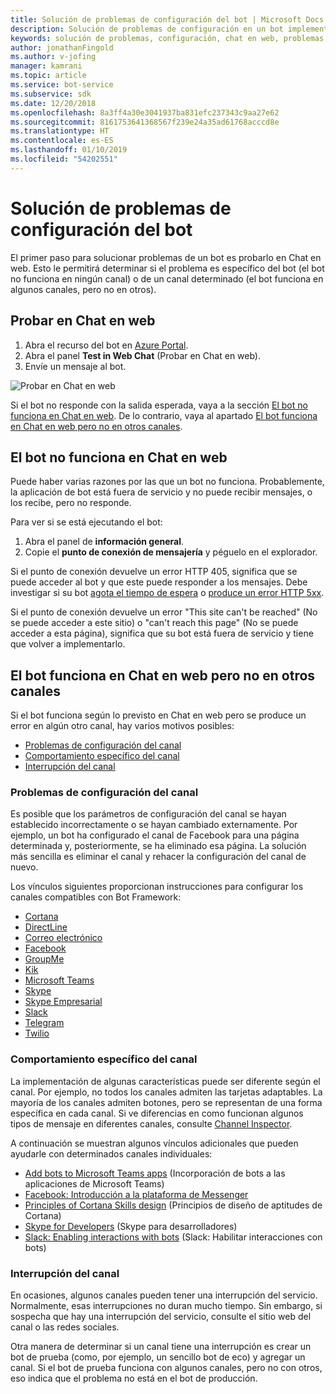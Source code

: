 ```yaml
---
title: Solución de problemas de configuración del bot | Microsoft Docs
description: Solución de problemas de configuración en un bot implementado.
keywords: solución de problemas, configuración, chat en web, problemas.
author: jonathanFingold
ms.author: v-jofing
manager: kamrani
ms.topic: article
ms.service: bot-service
ms.subservice: sdk
ms.date: 12/20/2018
ms.openlocfilehash: 8a3ff4a30e3041937ba831efc237343c9aa27e62
ms.sourcegitcommit: 8161753641368567f239e24a35ad61768acccd8e
ms.translationtype: HT
ms.contentlocale: es-ES
ms.lasthandoff: 01/10/2019
ms.locfileid: "54202551"
---
```

# <a name="troubleshoot-bot-configuration-issues"></a>Solución de problemas de configuración del bot

El primer paso para solucionar problemas de un bot es probarlo en Chat en web. Esto le permitirá determinar si el problema es específico del bot (el bot no funciona en ningún canal) o de un canal determinado (el bot funciona en algunos canales, pero no en otros).

## <a name="test-in-web-chat"></a>Probar en Chat en web

1. Abra el recurso del bot en [Azure Portal](http://portal.azure.com/).
1. Abra el panel **Test in Web Chat** (Probar en Chat en web).
1. Envíe un mensaje al bot.

![Probar en Chat en web](./media/test-in-webchat.png)

Si el bot no responde con la salida esperada, vaya a la sección [El bot no funciona en Chat en web](#bot-does-not-work-in-web-chat). De lo contrario, vaya al apartado [El bot funciona en Chat en web pero no en otros canales](#bot-works-in-web-chat-but-not-in-other-channels).

## <a name="bot-does-not-work-in-web-chat"></a>El bot no funciona en Chat en web

Puede haber varias razones por las que un bot no funciona. Probablemente, la aplicación de bot está fuera de servicio y no puede recibir mensajes, o los recibe, pero no responde.

Para ver si se está ejecutando el bot:

1. Abra el panel de **información general**.
1. Copie el **punto de conexión de mensajería** y péguelo en el explorador.

Si el punto de conexión devuelve un error HTTP 405, significa que se puede acceder al bot y que este puede responder a los mensajes. Debe investigar si su bot [agota el tiempo de espera](https://github.com/daveta/analytics/blob/master/troubleshooting_timeout.md) o [produce un error HTTP 5xx](bot-service-troubleshoot-500-errors.md).

Si el punto de conexión devuelve un error "This site can't be reached" (No se puede acceder a este sitio) o "can't reach this page" (No se puede acceder a esta página), significa que su bot está fuera de servicio y tiene que volver a implementarlo.

## <a name="bot-works-in-web-chat-but-not-in-other-channels"></a>El bot funciona en Chat en web pero no en otros canales

Si el bot funciona según lo previsto en Chat en web pero se produce un error en algún otro canal, hay varios motivos posibles:

- [Problemas de configuración del canal](#channel-configuration-issues)
- [Comportamiento específico del canal](#channel-specific-behavior)
- [Interrupción del canal](#channel-outage)

### <a name="channel-configuration-issues"></a>Problemas de configuración del canal

Es posible que los parámetros de configuración del canal se hayan establecido incorrectamente o se hayan cambiado externamente. Por ejemplo, un bot ha configurado el canal de Facebook para una página determinada y, posteriormente, se ha eliminado esa página. La solución más sencilla es eliminar el canal y rehacer la configuración del canal de nuevo.

Los vínculos siguientes proporcionan instrucciones para configurar los canales compatibles con Bot Framework:

- [Cortana](bot-service-channel-connect-cortana.md)
- [DirectLine](bot-service-channel-connect-directline.md)
- [Correo electrónico](bot-service-channel-connect-email.md)
- [Facebook](bot-service-channel-connect-facebook.md)
- [GroupMe](bot-service-channel-connect-groupme.md)
- [Kik](bot-service-channel-connect-kik.md)
- [Microsoft Teams](https://docs.microsoft.com/microsoftteams/platform/concepts/bots/bots-overview)
- [Skype](bot-service-channel-connect-skype.md)
- [Skype Empresarial](bot-service-channel-connect-skypeforbusiness.md)
- [Slack](bot-service-channel-connect-slack.md)
- [Telegram](bot-service-channel-connect-telegram.md)
- [Twilio](bot-service-channel-connect-twilio.md)

### <a name="channel-specific-behavior"></a>Comportamiento específico del canal

La implementación de algunas características puede ser diferente según el canal. Por ejemplo, no todos los canales admiten las tarjetas adaptables. La mayoría de los canales admiten botones, pero se representan de una forma específica en cada canal. Si ve diferencias en como funcionan algunos tipos de mensaje en diferentes canales, consulte [Channel Inspector](https://docs.botframework.com/channel-inspector/channels/Skype).

A continuación se muestran algunos vínculos adicionales que pueden ayudarle con determinados canales individuales:

- [Add bots to Microsoft Teams apps](https://docs.microsoft.com/microsoftteams/platform/concepts/bots/bots-overview) (Incorporación de bots a las aplicaciones de Microsoft Teams)
- [Facebook: Introducción a la plataforma de Messenger](https://developers.facebook.com/docs/messenger-platform/introduction)
- [Principles of Cortana Skills design](https://docs.microsoft.com/cortana/skills/design-principles) (Principios de diseño de aptitudes de Cortana)
- [Skype for Developers](https://dev.skype.com/bots) (Skype para desarrolladores)
- [Slack: Enabling interactions with bots](https://api.slack.com/bot-users) (Slack: Habilitar interacciones con bots)

### <a name="channel-outage"></a>Interrupción del canal

En ocasiones, algunos canales pueden tener una interrupción del servicio. Normalmente, esas interrupciones no duran mucho tiempo. Sin embargo, si sospecha que hay una interrupción del servicio, consulte el sitio web del canal o las redes sociales.

Otra manera de determinar si un canal tiene una interrupción es crear un bot de prueba (como, por ejemplo, un sencillo bot de eco) y agregar un canal. Si el bot de prueba funciona con algunos canales, pero no con otros, eso indica que el problema no está en el bot de producción.
